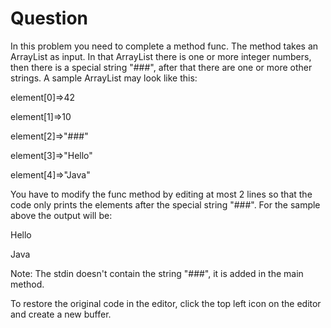 # Question 

In this problem you need to complete a method func. The method takes an ArrayList as input. In that ArrayList there is one or more integer numbers, then there is a special string "###", after that there are one or more other strings. A sample ArrayList may look like this:

element[0]=>42

element[1]=>10

element[2]=>"###"

element[3]=>"Hello"

element[4]=>"Java"

You have to modify the func method by editing at most 2 lines so that the code only prints the elements after the special string "###". For the sample above the output will be:

Hello

Java

Note: The stdin doesn't contain the string "###", it is added in the main method.

To restore the original code in the editor, click the top left icon on the editor and create a new buffer.
